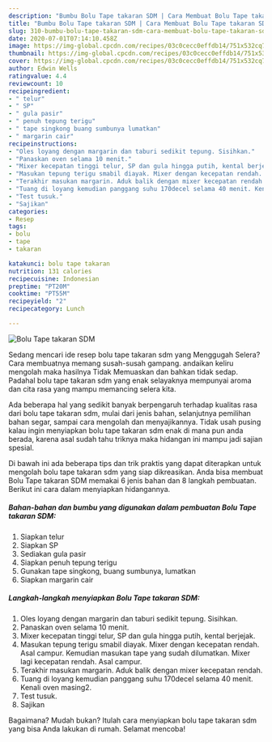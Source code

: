 ```yaml
---
description: "Bumbu Bolu Tape takaran SDM | Cara Membuat Bolu Tape takaran SDM Yang Lezat"
title: "Bumbu Bolu Tape takaran SDM | Cara Membuat Bolu Tape takaran SDM Yang Lezat"
slug: 310-bumbu-bolu-tape-takaran-sdm-cara-membuat-bolu-tape-takaran-sdm-yang-lezat
date: 2020-07-01T07:14:10.458Z
image: https://img-global.cpcdn.com/recipes/03c0cecc0effdb14/751x532cq70/bolu-tape-takaran-sdm-foto-resep-utama.jpg
thumbnail: https://img-global.cpcdn.com/recipes/03c0cecc0effdb14/751x532cq70/bolu-tape-takaran-sdm-foto-resep-utama.jpg
cover: https://img-global.cpcdn.com/recipes/03c0cecc0effdb14/751x532cq70/bolu-tape-takaran-sdm-foto-resep-utama.jpg
author: Edwin Wells
ratingvalue: 4.4
reviewcount: 10
recipeingredient:
- " telur"
- " SP"
- " gula pasir"
- " penuh tepung terigu"
- " tape singkong buang sumbunya lumatkan"
- " margarin cair"
recipeinstructions:
- "Oles loyang dengan margarin dan taburi sedikit tepung. Sisihkan."
- "Panaskan oven selama 10 menit."
- "Mixer kecepatan tinggi telur, SP dan gula hingga putih, kental berjejak."
- "Masukan tepung terigu smabil diayak. Mixer dengan kecepatan rendah. Asal campur. Kemudian masukan tape yang sudah dilumatkan. Mixer lagi kecepatan rendah. Asal campur."
- "Terakhir masukan margarin. Aduk balik dengan mixer kecepatan rendah."
- "Tuang di loyang kemudian panggang suhu 170decel selama 40 menit. Kenali oven masing2."
- "Test tusuk."
- "Sajikan"
categories:
- Resep
tags:
- bolu
- tape
- takaran

katakunci: bolu tape takaran 
nutrition: 131 calories
recipecuisine: Indonesian
preptime: "PT20M"
cooktime: "PT55M"
recipeyield: "2"
recipecategory: Lunch

---
```



![Bolu Tape takaran SDM](https://img-global.cpcdn.com/recipes/03c0cecc0effdb14/751x532cq70/bolu-tape-takaran-sdm-foto-resep-utama.jpg)

Sedang mencari ide resep bolu tape takaran sdm yang Menggugah Selera? Cara membuatnya memang susah-susah gampang. andaikan keliru mengolah maka hasilnya Tidak Memuaskan dan bahkan tidak sedap. Padahal bolu tape takaran sdm yang enak selayaknya mempunyai aroma dan cita rasa yang mampu memancing selera kita.

Ada beberapa hal yang sedikit banyak berpengaruh terhadap kualitas rasa dari bolu tape takaran sdm, mulai dari jenis bahan, selanjutnya pemilihan bahan segar, sampai cara mengolah dan menyajikannya. Tidak usah pusing kalau ingin menyiapkan bolu tape takaran sdm enak di mana pun anda berada, karena asal sudah tahu triknya maka hidangan ini mampu jadi sajian spesial.




Di bawah ini ada beberapa tips dan trik praktis yang dapat diterapkan untuk mengolah bolu tape takaran sdm yang siap dikreasikan. Anda bisa membuat Bolu Tape takaran SDM memakai 6 jenis bahan dan 8 langkah pembuatan. Berikut ini cara dalam menyiapkan hidangannya.

<!--inarticleads1-->

##### Bahan-bahan dan bumbu yang digunakan dalam pembuatan Bolu Tape takaran SDM:

1. Siapkan  telur
1. Siapkan  SP
1. Sediakan  gula pasir
1. Siapkan  penuh tepung terigu
1. Gunakan  tape singkong, buang sumbunya, lumatkan
1. Siapkan  margarin cair




<!--inarticleads2-->

##### Langkah-langkah menyiapkan Bolu Tape takaran SDM:

1. Oles loyang dengan margarin dan taburi sedikit tepung. Sisihkan.
1. Panaskan oven selama 10 menit.
1. Mixer kecepatan tinggi telur, SP dan gula hingga putih, kental berjejak.
1. Masukan tepung terigu smabil diayak. Mixer dengan kecepatan rendah. Asal campur. Kemudian masukan tape yang sudah dilumatkan. Mixer lagi kecepatan rendah. Asal campur.
1. Terakhir masukan margarin. Aduk balik dengan mixer kecepatan rendah.
1. Tuang di loyang kemudian panggang suhu 170decel selama 40 menit. Kenali oven masing2.
1. Test tusuk.
1. Sajikan




Bagaimana? Mudah bukan? Itulah cara menyiapkan bolu tape takaran sdm yang bisa Anda lakukan di rumah. Selamat mencoba!
